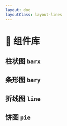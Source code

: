 ```yaml
---
layout: doc
layoutClass: layout-lines
---
```


<script lang="ts" setup>
import BarxIndex from '@/echarts/barx/index.vue'
import BaryIndex from '@/echarts/bary/index.vue'
import LineIndex from '@/echarts/line/index.vue'
import PieIndex from '@/echarts/pie/index.vue'
</script>

# 🍓 组件库

## 柱状图 `barx`

<barx-index />

## 条形图 `bary`

<bary-index />

## 折线图 `line`

<line-index />

## 饼图 `pie`

<pie-index />
